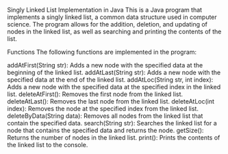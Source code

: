 Singly Linked List Implementation in Java
This is a Java program that implements a singly linked list, a common data structure used in computer science. The program allows for the addition, deletion, and updating of nodes in the linked list, as well as searching and printing the contents of the list.

Functions
The following functions are implemented in the program:

addAtFirst(String str): Adds a new node with the specified data at the beginning of the linked list.
addAtLast(String str): Adds a new node with the specified data at the end of the linked list.
addAtLoc(String str, int index): Adds a new node with the specified data at the specified index in the linked list.
deleteAtFirst(): Removes the first node from the linked list.
deleteAtLast(): Removes the last node from the linked list.
deleteAtLoc(int index): Removes the node at the specified index from the linked list.
deleteByData(String data): Removes all nodes from the linked list that contain the specified data.
search(String str): Searches the linked list for a node that contains the specified data and returns the node.
getSize(): Returns the number of nodes in the linked list.
print(): Prints the contents of the linked list to the console.
